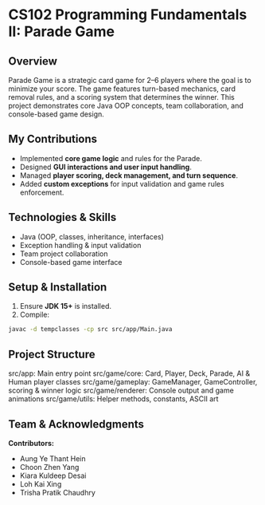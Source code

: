 # CS102 Programming Fundamentals II: Parade Game

## Overview
Parade Game is a strategic card game for 2–6 players where the goal is to minimize your score. The game features turn-based mechanics, card removal rules, and a scoring system that determines the winner. This project demonstrates core Java OOP concepts, team collaboration, and console-based game design.

## My Contributions
- Implemented **core game logic** and rules for the Parade.  
- Designed **GUI interactions and user input handling**.  
- Managed **player scoring, deck management, and turn sequence**.  
- Added **custom exceptions** for input validation and game rules enforcement.  

## Technologies & Skills
- Java (OOP, classes, inheritance, interfaces)  
- Exception handling & input validation  
- Team project collaboration  
- Console-based game interface  

## Setup & Installation
1. Ensure **JDK 15+** is installed.  
2. Compile:
```bash
javac -d tempclasses -cp src src/app/Main.java
```

## Project Structure
src/app: Main entry point
src/game/core: Card, Player, Deck, Parade, AI & Human player classes
src/game/gameplay: GameManager, GameController, scoring & winner logic
src/game/renderer: Console output and game animations
src/game/utils: Helper methods, constants, ASCII art

## Team & Acknowledgments
**Contributors:**  
- Aung Ye Thant Hein  
- Choon Zhen Yang  
- Kiara Kuldeep Desai  
- Loh Kai Xing  
- Trisha Pratik Chaudhry

